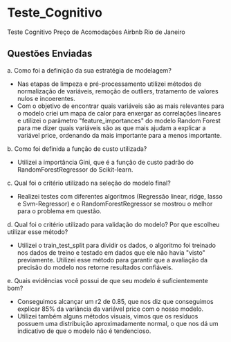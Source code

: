 # Teste_Cognitivo
Teste Cognitivo Preço de Acomodações Airbnb Rio de Janeiro


## Questões Enviadas

a. Como foi a definição da sua estratégia de modelagem?
- Nas etapas de limpeza e pré-processamento utilizei métodos de normalização de variáveis, remoção de outliers, tratamento de valores nulos e incoerentes.
- Com o objetivo de encontrar quais variáveis são as mais relevantes para o modelo criei um mapa de calor para enxergar as correlações lineares e utilizei o parâmetro "feature_importances" do modelo Random Forest para me dizer quais variáveis são as que mais ajudam a explicar a variável price, ordenando da mais importante para a menos importante.


b. Como foi definida a função de custo utilizada?
- Utilizei a importância Gini, que é a função de custo padrão do RandomForestRegressor do Scikit-learn.


c. Qual foi o critério utilizado na seleção do modelo final?
- Realizei testes com diferentes algoritmos (Regressão linear, ridge, lasso e Svm-Regressor) e o RandomForestRegressor se mostrou o melhor para o problema em questão.


d. Qual foi o critério utilizado para validação do modelo? Por que escolheu utilizar esse método?
- Utilizei o train_test_split para dividir os dados, o algoritmo foi treinado nos dados de treino e testado em dados que ele não havia "visto" previamente. Utilizei esse método para garantir que a avaliação da precisão do modelo nos retorne resultados confiáveis.


e. Quais evidências você possui de que seu modelo é suficientemente bom?
- Conseguimos alcançar um r2 de 0.85, que nos diz que conseguimos explicar 85% da variância da variável price com o nosso modelo.
- Utilizei também alguns métodos visuais, vimos que os resíduos possuem uma distribuição aproximadamente normal, o que nos dá um indicativo de que o modelo não é tendencioso.

